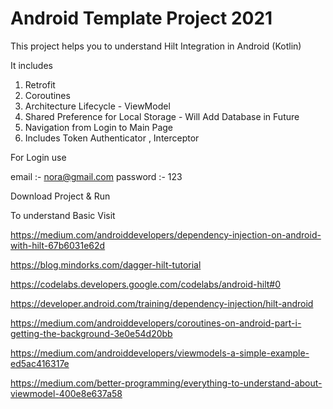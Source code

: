 # Android Template Project 2021

This project helps you to understand Hilt Integration in Android (Kotlin)

It includes

1. Retrofit
2. Coroutines
3. Architecture Lifecycle - ViewModel
4. Shared Preference for Local Storage - Will Add Database in Future
5. Navigation from Login to Main Page
6. Includes Token Authenticator , Interceptor 


For Login use

email :- nora@gmail.com
password :- 123

Download Project & Run


To understand Basic Visit


https://medium.com/androiddevelopers/dependency-injection-on-android-with-hilt-67b6031e62d

https://blog.mindorks.com/dagger-hilt-tutorial

https://codelabs.developers.google.com/codelabs/android-hilt#0

https://developer.android.com/training/dependency-injection/hilt-android

https://medium.com/androiddevelopers/coroutines-on-android-part-i-getting-the-background-3e0e54d20bb

https://medium.com/androiddevelopers/viewmodels-a-simple-example-ed5ac416317e

https://medium.com/better-programming/everything-to-understand-about-viewmodel-400e8e637a58



